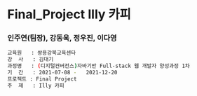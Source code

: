 # Final_Project Illy 카피
### 인주연(팀장), 강동욱, 정우진, 이다영


```bash
교육원   : 쌍용강북교육센타
강  사   : 김대기
과정명   : (디지털컨버전스)자바기반 Full-stack 웹 개발자 양성과정 1차
기  간   : 2021-07-08 -	2021-12-20
프로젝트 : Final Project
주  제   : Illy 카피
```
